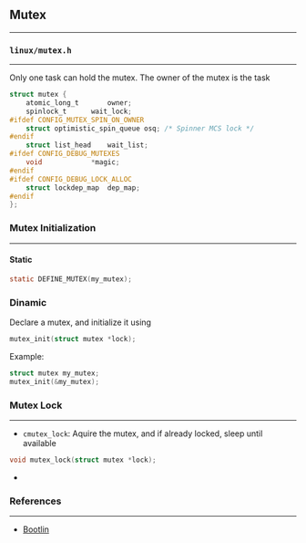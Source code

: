## Mutex
---

### `linux/mutex.h`
---
Only one task can hold the mutex. The owner of the mutex is the task
```c
struct mutex {
	atomic_long_t		owner;
	spinlock_t		wait_lock;
#ifdef CONFIG_MUTEX_SPIN_ON_OWNER
	struct optimistic_spin_queue osq; /* Spinner MCS lock */
#endif
	struct list_head	wait_list;
#ifdef CONFIG_DEBUG_MUTEXES
	void			*magic;
#endif
#ifdef CONFIG_DEBUG_LOCK_ALLOC
	struct lockdep_map	dep_map;
#endif
};
```
### Mutex Initialization
---
#### Static
```c
static DEFINE_MUTEX(my_mutex);
```
### Dinamic
Declare a mutex, and initialize it using
```c
mutex_init(struct mutex *lock);
```
Example:
```c
struct mutex my_mutex;
mutex_init(&my_mutex);
```
### Mutex Lock
---
- ```cmutex_lock```: Aquire the mutex, and if already locked, sleep until available
```c
void mutex_lock(struct mutex *lock);
```
- 



### References
---
- [Bootlin](https://elixir.bootlin.com/linux/v4.17.18/source/include/linux/mutex.h#L53)
